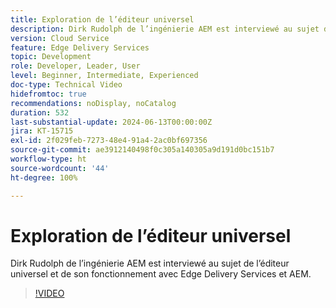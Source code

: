 ```yaml
---
title: Exploration de l’éditeur universel
description: Dirk Rudolph de l’ingénierie AEM est interviewé au sujet de l’éditeur universel et d’Edge Delivery Services.
version: Cloud Service
feature: Edge Delivery Services
topic: Development
role: Developer, Leader, User
level: Beginner, Intermediate, Experienced
doc-type: Technical Video
hidefromtoc: true
recommendations: noDisplay, noCatalog
duration: 532
last-substantial-update: 2024-06-13T00:00:00Z
jira: KT-15715
exl-id: 2f029feb-7273-48e4-91a4-2ac0bf697356
source-git-commit: ae3912140498f0c305a140305a9d191d0bc151b7
workflow-type: ht
source-wordcount: '44'
ht-degree: 100%

---
```


# Exploration de l’éditeur universel

Dirk Rudolph de l’ingénierie AEM est interviewé au sujet de l’éditeur universel et de son fonctionnement avec Edge Delivery Services et AEM.

>[!VIDEO](https://video.tv.adobe.com/v/3429656/?learn=on)
